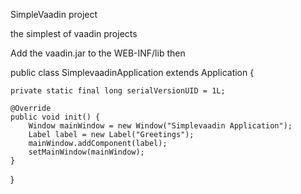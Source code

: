 SimpleVaadin project

the simplest of vaadin projects

Add the vaadin.jar to the WEB-INF/lib then

public class SimplevaadinApplication extends Application {

	private static final long serialVersionUID = 1L;

	@Override
	public void init() {
		Window mainWindow = new Window("Simplevaadin Application");
		Label label = new Label("Greetings");
		mainWindow.addComponent(label);
		setMainWindow(mainWindow);
	}
}

